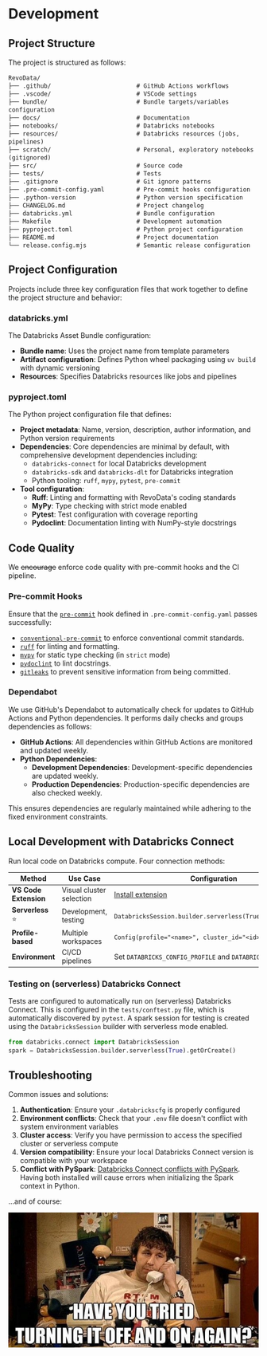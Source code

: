 # Development

## Project Structure

The project is structured as follows:

```text
RevoData/
├── .github/                        # GitHub Actions workflows
├── .vscode/                        # VSCode settings
├── bundle/                         # Bundle targets/variables configuration
├── docs/                           # Documentation
├── notebooks/                      # Databricks notebooks
├── resources/                      # Databricks resources (jobs, pipelines)
├── scratch/                        # Personal, exploratory notebooks (gitignored)
├── src/                            # Source code
├── tests/                          # Tests
├── .gitignore                      # Git ignore patterns
├── .pre-commit-config.yaml         # Pre-commit hooks configuration
├── .python-version                 # Python version specification
├── CHANGELOG.md                    # Project changelog
├── databricks.yml                  # Bundle configuration
├── Makefile                        # Development automation
├── pyproject.toml                  # Python project configuration
├── README.md                       # Project documentation
└── release.config.mjs              # Semantic release configuration
```

## Project Configuration

Projects include three key configuration files that work together to define the project structure and behavior:

### databricks.yml

The Databricks Asset Bundle configuration:

- **Bundle name**: Uses the project name from template parameters
- **Artifact configuration**: Defines Python wheel packaging using `uv build` with dynamic versioning
- **Resources**: Specifies Databricks resources like jobs and pipelines

### pyproject.toml

The Python project configuration file that defines:

- **Project metadata**: Name, version, description, author information, and Python version requirements
- **Dependencies**: Core dependencies are minimal by default, with comprehensive development dependencies including:
  - `databricks-connect` for local Databricks development
  - `databricks-sdk` and `databricks-dlt` for Databricks integration
  - Python tooling: `ruff`, `mypy`, `pytest`, `pre-commit`
- **Tool configuration**:
  - **Ruff**: Linting and formatting with RevoData's coding standards
  - **MyPy**: Type checking with strict mode enabled
  - **Pytest**: Test configuration with coverage reporting
  - **Pydoclint**: Documentation linting with NumPy-style docstrings

## Code Quality

We ~~encourage~~ enforce code quality with pre-commit hooks and the CI pipeline.

### Pre-commit Hooks

Ensure that the [`pre-commit`](https://pre-commit.com) hook defined in `.pre-commit-config.yaml` passes successfully:

- [`conventional-pre-commit`](https://github.com/compilerla/conventional-pre-commit) to enforce conventional commit standards.
- [`ruff`](https://docs.astral.sh/ruff/) for linting and formatting.
- [`mypy`](https://mypy.readthedocs.io/en/stable/) for static type checking (in `strict` mode)
- [`pydoclint`](https://github.com/shmsi/pydoclint) to lint docstrings.
- [`gitleaks`](https://github.com/gitleaks/gitleaks) to prevent sensitive information from being committed.

### Dependabot

We use GitHub's Dependabot to automatically check for updates to GitHub Actions and Python dependencies. It performs daily checks and groups dependencies as follows:

- **GitHub Actions**: All dependencies within GitHub Actions are monitored and updated weekly.
- **Python Dependencies**:
  - **Development Dependencies**: Development-specific dependencies are updated weekly.
  - **Production Dependencies**: Production-specific dependencies are also checked weekly.

This ensures dependencies are regularly maintained while adhering to the fixed environment constraints.

## Local Development with Databricks Connect

Run local code on Databricks compute. Four connection methods:

| Method | Use Case | Configuration |
|--------|----------|---------------|
| **VS Code Extension** | Visual cluster selection | [Install extension](https://marketplace.visualstudio.com/items?itemName=databricks.databricks) |
| **Serverless** ⭐ | Development, testing | `DatabricksSession.builder.serverless(True).getOrCreate()` |
| **Profile-based** | Multiple workspaces | `Config(profile="<name>", cluster_id="<id>")` |
| **Environment** | CI/CD pipelines | Set `DATABRICKS_CONFIG_PROFILE` and `DATABRICKS_HOST` in `.env` |

### Testing on (serverless) Databricks Connect

Tests are configured to automatically run on (serverless) Databricks Connect. This is configured in the `tests/conftest.py` file, which is automatically discovered by `pytest`. A spark session for testing is created using the `DatabricksSession` builder with serverless mode enabled.

```python
from databricks.connect import DatabricksSession
spark = DatabricksSession.builder.serverless(True).getOrCreate()
```

## Troubleshooting

Common issues and solutions:

1. **Authentication**: Ensure your `.databrickscfg` is properly configured
2. **Environment conflicts**: Check that your `.env` file doesn't conflict with system environment variables
3. **Cluster access**: Verify you have permission to access the specified cluster or serverless compute
4. **Version compatibility**: Ensure your local Databricks Connect version is compatible with your workspace
5. **Conflict with PySpark**: [Databricks Connect conflicts with PySpark](https://docs.databricks.com/aws/en/dev-tools/databricks-connect/python/troubleshooting#conflicting-pyspark-installations). Having both installed will cause errors when initializing the Spark context in Python.

...and of course:

![it-crowd](images/it-crowd.png)
